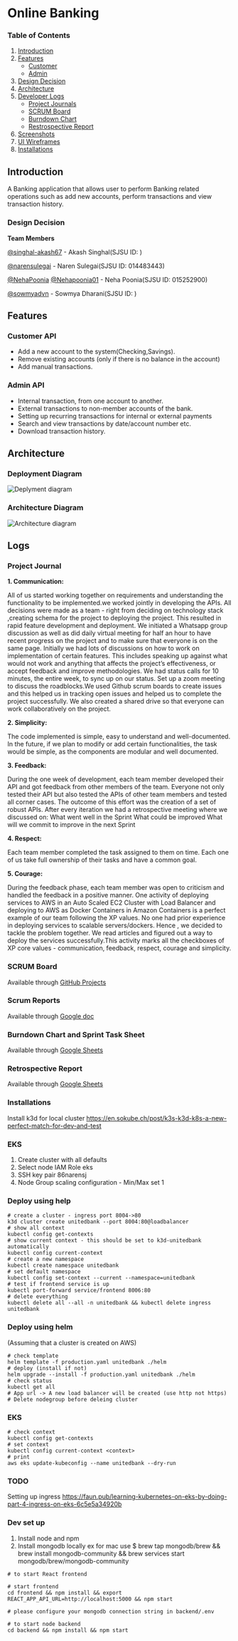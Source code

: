 
# Online Banking

### Table of Contents

1. [Introduction](#introduction)
2. [Features](#features)
    - [Customer](#features)
    - [Admin](#features)
3. [Design Decision](#introduction) 
4. [Architecture](#architecture)
5. [Developer Logs](#logs)
    - [Project Journals](#logs)
    - [SCRUM Board](#logs)
    - [Burndown Chart](#logs)
    - [Restrospective Report](#logs)
6. [Screenshots]()
7. [UI Wireframes]()
8. [Installations]()


## Introduction

A Banking application that allows user to perform Banking related operations such as add new accounts, perform transactions and view transaction history.

### Design Decision



<strong>Team Members</strong>

[@singhal-akash67](https://github.com/singhal-akash67) - Akash Singhal(SJSU ID: )

[@narensulegai](https://github.com/narensulegai) - Naren Sulegai(SJSU ID: 014483443)

[@NehaPoonia](https://github.com/NehaPoonia)
[@Nehapoonia01](https://github.com/Nehapoonia01) - Neha Poonia(SJSU ID: 015252900)

[@sowmyadvn](https://github.com/sowmyadvn) - Sowmya Dharani(SJSU ID: )

## Features

### Customer API

- Add a new account to the system(Checking,Savings).
- Remove existing accounts (only if there is no balance in the account)
- Add manual transactions.

### Admin API

- Internal transaction, from one account to another.
- External transactions to non-member accounts of the bank.
- Setting up recurring transactions for internal or external payments
- Search and view transactions by date/account number etc.
- Download transaction history.

## Architecture

### Deployment Diagram

![Deplyment diagram](https://user-images.githubusercontent.com/436710/118338119-345f8200-b4ca-11eb-82e0-72777e22d6b8.png)

### Architecture Diagram

![Architecture diagram](https://user-images.githubusercontent.com/436710/118338194-59ec8b80-b4ca-11eb-811d-c6960975fa88.png)

## Logs

### Project Journal

<strong>1. Communication:</strong>

All of us started working together on requirements and understanding the functionality to be implemented.we worked jointly in developing the APIs. All decisions were made as a team - right from deciding on technology stack ,creating schema for the project to deploying the project. This resulted in rapid feature development and deployment.
We initiated a Whatsapp group discussion as well as did daily virtual meeting for half an hour to have recent progress on the project and to make sure that everyone is on the same page. Initially we had lots of discussions on how to work on implementation of certain features. This includes speaking up against what would not work and anything that affects the project’s effectiveness, or accept feedback and improve methodologies.
We had status calls for 10 minutes, the entire week, to sync up on our status. Set up a zoom meeting to discuss the roadblocks.We used Github scrum boards to create issues and this helped us in tracking open issues and helped us to complete the project successfully. We also created a shared drive so that everyone can work collaboratively on the project.


<strong>2. Simplicity:</strong>

The code implemented is simple, easy to understand and well-documented. In the future, if we plan to modify or add certain functionalities, the task would be simple, as the components are modular and well documented.


<strong>3. Feedback:</strong>

During the one week of development, each team member developed their API and got feedback from other members of the team. Everyone not only tested their API but also tested the APIs of other team members and tested all corner cases. The outcome of this effort was the creation of a set of robust APIs. After every iteration we had a retrospective meeting where we discussed on:
What went well in the Sprint
What could be improved
What will we commit to improve in the next Sprint

<strong>4. Respect:</strong>

Each team member completed the task assigned to them on time. Each one of us take full ownership of their tasks  and have a common goal.

<strong>5. Courage:</strong>

During the feedback phase, each team member was open to criticism and handled the feedback in a positive manner.
One activity of deploying services to AWS in an Auto Scaled EC2 Cluster with Load Balancer and deploying to AWS as Docker Containers in Amazon Containers is a perfect example of our team following the XP values. No one had prior experience in deploying services to scalable servers/dockers. Hence , we decided to tackle the problem together. We read articles and figured out a way to deploy the services successfully.This activity marks all the checkboxes of XP core values - communication, feedback, respect, courage and simplicity.


### SCRUM Board  
Available through [GitHub Projects](https://github.com/gopinathsjsu/team-project-team11/projects/1)

### Scrum Reports
Available through [Google doc](https://docs.google.com/document/d/1lR37BgjGFATiawGvg2b6EmVbriWMKsb0/edit#)

### Burndown Chart and Sprint Task Sheet
Available through [Google Sheets](https://docs.google.com/spreadsheets/d/118Si_9tcA6yhdAZxVI9X9ussRIL2_QdD/edit#gid=1553378638)

### Retrospective Report
Available through [Google Sheets](https://docs.google.com/spreadsheets/d/1OVUVLzsPvVqzPw-Gw1veBeDNmXOwAUsa/edit#gid=1151585607)



### Installations

Install k3d for local cluster 
https://en.sokube.ch/post/k3s-k3d-k8s-a-new-perfect-match-for-dev-and-test

### EKS
1. Create cluster with all defaults
2. Select node IAM Role eks
3. SSH key pair 86narensj
4. Node Group scaling configuration - Min/Max set 1

### Deploy using help
```
# create a cluster - ingress port 8004->80
k3d cluster create unitedbank --port 8004:80@loadbalancer
# show all context
kubectl config get-contexts
# show current context - this should be set to k3d-unitedbank automatically
kubectl config current-context
# create a new namespace
kubectl create namespace unitedbank
# set default namespace
kubectl config set-context --current --namespace=unitedbank
# test if frontend service is up
kubectl port-forward service/frontend 8006:80
# delete everything
kubectl delete all --all -n unitedbank && kubectl delete ingress unitedbank
```

### Deploy using helm
(Assuming that a cluster is created on AWS)
```
# check template
helm template -f production.yaml unitedbank ./helm
# deploy (install if not)
helm upgrade --install -f production.yaml unitedbank ./helm
# check status
kubectl get all
# App url -> A new load balancer will be created (use http not https)
# Delete nodegroup before deleing cluster
```

### EKS
```
# check context
kubectl config get-contexts
# set context
kubectl config current-context <context>
# print
aws eks update-kubeconfig --name unitedbank --dry-run
```

### TODO
Setting up ingress
https://faun.pub/learning-kubernetes-on-eks-by-doing-part-4-ingress-on-eks-6c5e5a34920b

### Dev set up 

1. Install node and npm
2. Install mongodb locally ex for mac use $  brew tap mongodb/brew && brew install mongodb-community && brew services start mongodb/brew/mongodb-community

```
# to start React frontend

# start frontend
cd frontend && npm install && export REACT_APP_API_URL=http://localhost:5000 && npm start

# please configure your mongodb connection string in backend/.env

# to start node backend
cd backend && npm install && npm start
```
